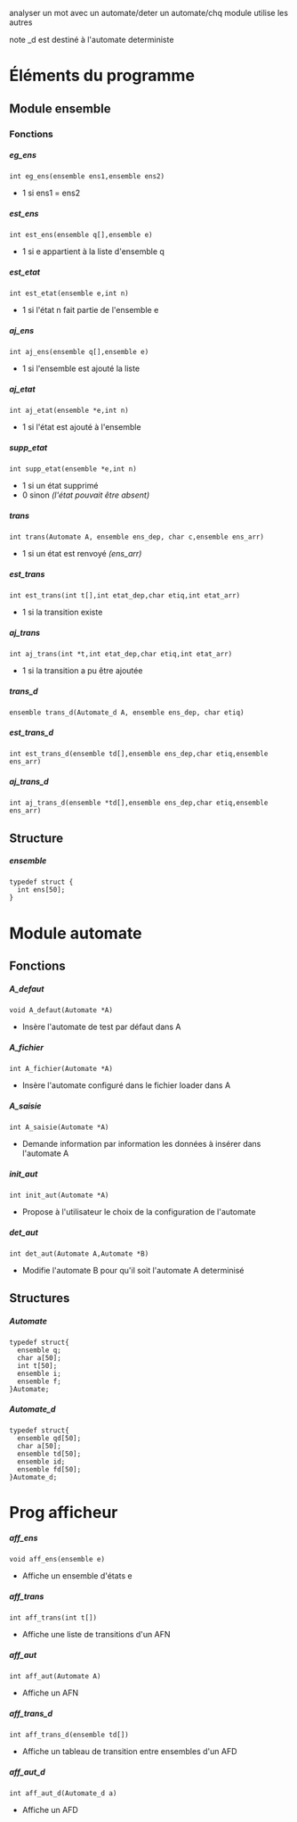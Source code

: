 <!-- ZANGafn-->

analyser un mot avec un automate/deter un automate/chq module utilise les autres  

note \_d est destiné à l'automate deterministe
# Éléments du programme
## Module ensemble
### Fonctions

##### eg_ens
```
int eg_ens(ensemble ens1,ensemble ens2)
```

* 1 si ens1 = ens2  

##### est_ens

```
int est_ens(ensemble q[],ensemble e)
```

* 1 si e appartient à la liste d'ensemble q

##### est_etat
```
int est_etat(ensemble e,int n)
```

* 1 si l'état n fait partie de l'ensemble e

##### aj_ens
```
int aj_ens(ensemble q[],ensemble e)
```   
* 1 si l'ensemble est ajouté la liste


##### aj_etat
```
int aj_etat(ensemble *e,int n)
```  
* 1 si l'état est ajouté à l'ensemble

##### supp_etat
```
int supp_etat(ensemble *e,int n)
```
* 1 si un état supprimé
* 0 sinon _(l'état pouvait être absent)_

##### trans
```
int trans(Automate A, ensemble ens_dep, char c,ensemble ens_arr)
```
* 1 si un état est renvoyé _(ens_arr)_

##### est_trans
```
int est_trans(int t[],int etat_dep,char etiq,int etat_arr)
```
* 1 si la transition existe

##### aj_trans
```
int aj_trans(int *t,int etat_dep,char etiq,int etat_arr)
```
* 1 si la transition a pu être ajoutée



##### trans_d
```
ensemble trans_d(Automate_d A, ensemble ens_dep, char etiq)
```

##### est_trans_d
```
int est_trans_d(ensemble td[],ensemble ens_dep,char etiq,ensemble ens_arr)
```


##### aj_trans_d
```
int aj_trans_d(ensemble *td[],ensemble ens_dep,char etiq,ensemble ens_arr)
```


<!--
#####
``````

 -->



## Structure
##### ensemble
```
typedef struct {  
  int ens[50];  
}
```

# Module automate
## Fonctions

##### A_defaut
```
void A_defaut(Automate *A)
```
* Insère l'automate de test par défaut dans A

##### A_fichier
```
int A_fichier(Automate *A)
```
* Insère l'automate configuré dans le fichier loader dans A

##### A_saisie
```
int A_saisie(Automate *A)
```
* Demande information par information les données à insérer dans l'automate A

##### init_aut
```
int init_aut(Automate *A)
```
* Propose à l'utilisateur le choix de la configuration de l'automate

##### det_aut  
```
int det_aut(Automate A,Automate *B)
```
* Modifie l'automate B pour qu'il soit l'automate A determinisé

## Structures

##### Automate
```
typedef struct{  
  ensemble q;  
  char a[50];  
  int t[50];  
  ensemble i;  
  ensemble f;  
}Automate;  
```

##### Automate_d  
```
typedef struct{  
  ensemble qd[50];  
  char a[50];  
  ensemble td[50];  
  ensemble id;  
  ensemble fd[50];  
}Automate_d;  
```



# Prog afficheur

##### aff_ens
```
void aff_ens(ensemble e)
```  
* Affiche un ensemble d'états e

##### aff_trans
```
int aff_trans(int t[])
```
* Affiche une liste de transitions d'un AFN

##### aff_aut
```
int aff_aut(Automate A)
```  
* Affiche un AFN

##### aff_trans_d
```
int aff_trans_d(ensemble td[])
```  
* Affiche un tableau de transition entre ensembles d'un AFD

##### aff_aut_d
```
int aff_aut_d(Automate_d a)
```  
* Affiche un AFD
